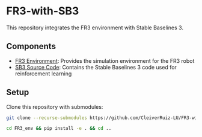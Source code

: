 # FR3-with-SB3

This repository integrates the FR3 environment with Stable Baselines 3.

## Components

- [FR3 Environment](https://github.com/CleiverRuiz-LU/FR3_env): Provides the simulation environment for the FR3 robot
- [SB3 Source Code](https://github.com/CleiverRuiz-LU/SB3-SourceCode): Contains the Stable Baselines 3 code used for reinforcement learning

## Setup

Clone this repository with submodules:

```bash
git clone --recurse-submodules https://github.com/CleiverRuiz-LU/FR3-with-SB3.git

cd FR3_env && pip install -e . && cd ..
